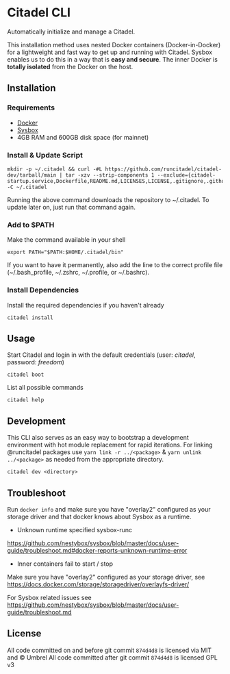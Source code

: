 # Citadel CLI

Automatically initialize and manage a Citadel.

This installation method uses nested Docker containers (Docker-in-Docker) for a lightweight and fast way to get up and running with Citadel.
Sysbox enables us to do this in a way that is **easy and secure**. The inner Docker is **totally isolated** from the Docker on the host.

## Installation

### Requirements

- [Docker](https://docs.docker.com/get-docker/)
- [Sysbox](https://github.com/nestybox/sysbox/blob/master/docs/user-guide/install-package.md)
- 4GB RAM and 600GB disk space (for mainnet)

### Install & Update Script

```shell
mkdir -p ~/.citadel && curl -#L https://github.com/runcitadel/citadel-dev/tarball/main | tar -xzv --strip-components 1 --exclude={citadel-startup.service,Dockerfile,README.md,LICENSES,LICENSE,.gitignore,.github} -C ~/.citadel
```

Running the above command downloads the repository to ~/.citadel. To update later on, just run that command again.

### Add to $PATH

Make the command available in your shell

```shell
export PATH="$PATH:$HOME/.citadel/bin"
```

If you want to have it permanently, also add the line to the correct profile file (~/.bash_profile, ~/.zshrc, ~/.profile, or ~/.bashrc).

### Install Dependencies

Install the required dependencies if you haven't already

```
citadel install
```

## Usage

Start Citadel and login in with the default credentials (user: _citadel_, password: _freedom_)

```
citadel boot
```

List all possible commands

```
citadel help
```

## Development

This CLI also serves as an easy way to bootstrap a development environment with hot module replacement for rapid iterations.
For linking @runcitadel packages use `yarn link -r ../<package>` & `yarn unlink ../<package>` as needed from the appropriate directory.

```
citadel dev <directory>
```

## Troubleshoot

Run `docker info` and make sure you have "overlay2" configured as your storage driver and that docker knows about Sysbox as a runtime.

- Unknown runtime specified sysbox-runc

https://github.com/nestybox/sysbox/blob/master/docs/user-guide/troubleshoot.md#docker-reports-unknown-runtime-error

- Inner containers fail to start / stop

Make sure you have "overlay2" configured as your storage driver, see https://docs.docker.com/storage/storagedriver/overlayfs-driver/

For Sysbox related issues see https://github.com/nestybox/sysbox/blob/master/docs/user-guide/troubleshoot.md

## License

All code committed on and before git commit `874d4d8` is licensed via MIT and © Umbrel
All code committed after git commit `874d4d8` is licensed GPL v3
